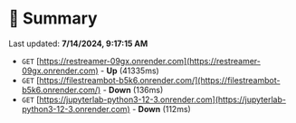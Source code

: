 # 📖 Summary
Last updated: **7/14/2024, 9:17:15 AM**

- `GET` [https://restreamer-09gx.onrender.com](https://restreamer-09gx.onrender.com) - **Up** (41335ms)
- `GET` [https://filestreambot-b5k6.onrender.com/](https://filestreambot-b5k6.onrender.com/) - **Down** (136ms)
- `GET` [https://jupyterlab-python3-12-3.onrender.com](https://jupyterlab-python3-12-3.onrender.com) - **Down** (112ms)
